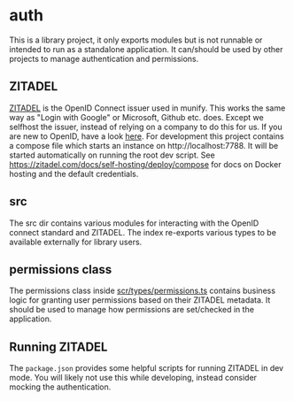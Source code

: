 # auth
This is a library project, it only exports modules but is not runnable or intended to run as a standalone application. It can/should be used by other projects to manage authentication and permissions.

## ZITADEL
[ZITADEL](https://zitadel.com/) is the OpenID Connect issuer used in munify. This works the same way as "Login with Google" or Microsoft, Github etc. does. Except we selfhost the issuer, instead of relying on a company to do this for us.
If you are new to OpenID, have a look [here](https://openid.net/developers/how-connect-works/). For development this project contains a compose file which starts an instance on http://localhost:7788. It will be started automatically on running the root dev script. See https://zitadel.com/docs/self-hosting/deploy/compose for docs on Docker hosting and the default credentials.

## src
The src dir contains various modules for interacting with the OpenID connect standard and ZITADEL. The index re-exports various types to be available externally for library users.

## permissions class
The permissions class inside [scr/types/permissions.ts](./src/types/permissions.ts) contains business logic for granting user permissions based on their ZITADEL metadata. It should be used to manage how permissions are set/checked in the application.

## Running ZITADEL
The `package.json` provides some helpful scripts for running ZITADEL in dev mode. You will likely not use this while developing, instead consider mocking the authentication.
